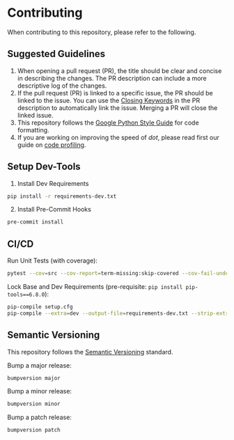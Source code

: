 # Contributing

When contributing to this repository, please refer to the following.

## Suggested Guidelines

1. When opening a pull request (PR), the title should be clear and concise in describing the changes. The PR description can include a more descriptive log of the changes.
2. If the pull request (PR) is linked to a specific issue, the PR should be linked to the issue. You can use the [Closing Keywords](https://docs.github.com/en/issues/tracking-your-work-with-issues/linking-a-pull-request-to-an-issue) in the PR description to automatically link the issue. Merging a PR will close the linked issue.
3. This repository follows the [Google Python Style Guide](https://google.github.io/styleguide/pyguide.html) for code formatting.
4. If you are working on improving the speed of *dot*, please read first our guide on [code profiling](docs/profiling.md).

## Setup Dev-Tools

1. Install Dev Requirements

 ```bash
 pip install -r requirements-dev.txt
 ```

2. Install Pre-Commit Hooks

 ```bash
 pre-commit install
 ```

## CI/CD

Run Unit Tests (with coverage):

```bash
pytest --cov=src --cov-report=term-missing:skip-covered --cov-fail-under=10
```

Lock Base and Dev Requirements (pre-requisite: `pip install pip-tools==6.8.0`):

 ```bash
 pip-compile setup.cfg
 pip-compile --extra=dev --output-file=requirements-dev.txt --strip-extras setup.cfg
 ```

## Semantic Versioning

This repository follows the [Semantic Versioning](https://semver.org/) standard.

Bump a major release:

```bash
bumpversion major
```

Bump a minor release:

```bash
bumpversion minor
```

Bump a patch release:

```bash
bumpversion patch
```
